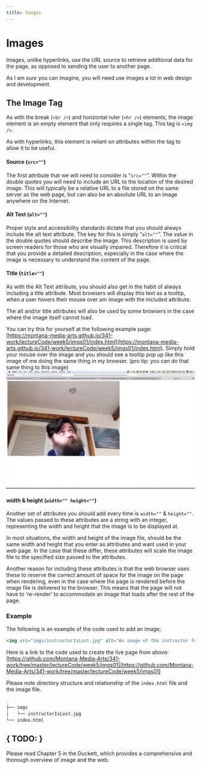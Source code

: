 ```yaml
---
title: Images
---
```


# Images
Images, unlike hyperlinks, use the URL source to retrieve additional data for the page, as opposed to sending the user to another page.

As I am _sure_ you can imagine, you will need use images a lot in web design and development.

## The Image Tag

As with the break (`<br />`) and horizontal ruler (`<hr />`) elements, the image element is an empty element that only requires a single tag. This tag is `<img />`.

As with hyperlinks, this element is reliant on attributes within the tag to allow it to be useful.

#### Source (`src=""`)

The first attribute that we will need to consider is “`src=""`”. Within the double quotes you will need to include an URL to the location of the desired image. This will typically be a relative URL to a file stored on the same server as the web page, but can also be an absolute URL to an image anywhere on the Internet.

#### Alt Text (`alt=""`)

Proper style and accessibility standards dictate that you should always include the alt text attribute. The key for this is simply “`alt=""`”. The value in the double quotes should describe the image. This description is used by screen readers for those who are visually impaired. Therefore it is critical that you provide a detailed description, especially in the case where the image is necessary to understand the content of the page.

#### Title (`title=""`)

As with the Alt Text attribute, you should also get in the habit of always including a title attribute. Most browsers will display this text as a tooltip, when a user hovers their mouse over am image with the included attribute.

The alt and/or title attributes will also be used by some browsers in the case where the image itself cannot load.

You can try this for yourself at the following example page: [https://montana-media-arts.github.io/341-work/lectureCode/week5/imgs01/index.html](https://montana-media-arts.github.io/341-work/lectureCode/week5/imgs01/index.html). Simply hold your mouse over the image and you should see a tooltip pop up like this image of me doing the same thing in my browser. (pro tip: you can do that same thing to this image) ![Example of image title attribute showing up as a tooltip](../imgs/imageToolTip.png "Image of Title Attribute Showing up as a Tooltip")

#### width & height (`width="" height=""`)

Another set of attributes you should add every time is `width=""` & `height=""`. The values passed to these attributes are a string with an integer, representing the width and height that the image is to be displayed at.

In most situations, the width and height of the image file, should be the same width and height that you enter as attributes and want used in your web page. In the case that these differ, these attributes will scale the image file to the specified size passed to the attributes.

Another reason for including these attributes is that the web browser uses these to reserve the correct amount of space for the image on the page when rendering, even in the case where the page is rendered before the image file is delivered to the browser. This means that the page will not have to ‘re-render’ to accommodate an image that loads after the rest of the page.

### Example

The following is an example of the code used to add an image;

```html
<img src="imgs/instructorIsLost.jpg" alt="An image of the instructor for mart341, staring lost, into space." title="The Instructor Is Lost" width="800" height="533" />
```

Here is a link to the code used to create the live page from above: [https://github.com/Montana-Media-Arts/341-work/tree/master/lectureCode/week5/imgs01](https://github.com/Montana-Media-Arts/341-work/tree/master/lectureCode/week5/imgs01)

Please note directory structure and relationship of the `index.html` file and the image file.

```bash
.
├── imgs
│   └── instructorIsLost.jpg
└── index.html
```


## { TODO: }

Please read Chapter 5 in the Duckett, which provides a comprehensive and thorough overview of image and the web.